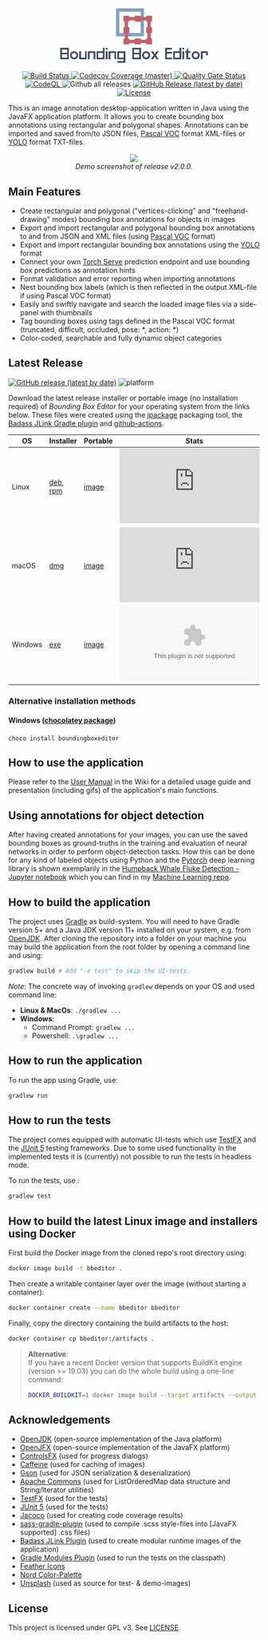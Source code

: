 <p align="center">
  <img src="src/main/resources/icons/app_icon.svg" height= "80" width="80" alt="Bounding Box Editor Icon">
  <br/>
  <img src="demo-media/logo-text.svg" height="30" alt="Bounding Box Editor">
</p>

<p align="center">
  <a href="https://github.com/mfl28/BoundingBoxEditor/actions">
    <img src="https://github.com/mfl28/BoundingBoxEditor/workflows/Build/badge.svg" alt="Build Status">
  </a>
  <a href="https://codecov.io/gh/mfl28/BoundingBoxEditor">
    <img src="https://codecov.io/gh/mfl28/BoundingBoxEditor/branch/master/graph/badge.svg" alt="Codecov Coverage (master)">
  </a>
  <a href="https://sonarcloud.io/dashboard?id=mfl28_BoundingBoxEditor">
    <img src="https://sonarcloud.io/api/project_badges/measure?project=mfl28_BoundingBoxEditor&metric=alert_status" alt="Quality Gate Status">
  </a>
  <a href="https://github.com/mfl28/BoundingBoxEditor/actions/workflows/codeql.yml">
    <img src="https://github.com/mfl28/BoundingBoxEditor/actions/workflows/codeql.yml/badge.svg" alt="CodeQL">
  </a>
  <img src="https://img.shields.io/github/downloads/mfl28/boundingboxeditor/total" alt="Github all releases">
  <a href="https://github.com/mfl28/BoundingBoxEditor/releases/latest">
    <img src="https://img.shields.io/github/v/release/mfl28/BoundingBoxEditor?label=release" alt="GitHub Release (latest by date)">
  </a>
  <a href="LICENSE">
    <img src="https://img.shields.io/badge/license-GPLv3-informational" alt="License">
  </a>
</p>

This is an image annotation desktop-application written in Java using the JavaFX application platform. It allows you to create bounding box annotations using rectangular and polygonal shapes. 
Annotations can be imported and saved from/to JSON files, [Pascal VOC](http://host.robots.ox.ac.uk/pascal/VOC/) format XML-files or [YOLO](https://pjreddie.com/darknet/yolo/) format TXT-files.

<p align="center">
  <img src="demo-media/demo_v2_0_0.png" align="center">
  </br>
  <em>Demo screenshot of release v2.0.0.</em>
</p>

## Main Features
* Create rectangular and polygonal ("vertices-clicking" and "freehand-drawing" modes) bounding box annotations for objects in images
* Export and import  rectangular and polygonal bounding box annotations to and from JSON and XML files (using [Pascal VOC](http://host.robots.ox.ac.uk/pascal/VOC/) format)
* Export and import rectangular bounding box annotations using the [YOLO](https://pjreddie.com/darknet/yolo/) format
* Connect your own [Torch Serve](https://pytorch.org/serve/) prediction endpoint and use bounding box predictions as annotation hints
* Format validation and error reporting when importing annotations
* Nest bounding box labels (which is then reflected in the output XML-file if using Pascal VOC format)
* Easily and swiftly navigate and search the loaded image files via a side-panel with thumbnails
* Tag bounding boxes using tags defined in the Pascal VOC format (truncated, difficult, occluded, pose: *, action: *)
* Color-coded, searchable and fully dynamic object categories

## Latest Release 
[![GitHub release (latest by date)](https://img.shields.io/github/v/release/mfl28/BoundingBoxEditor?label=release&style=for-the-badge)](https://github.com/mfl28/BoundingBoxEditor/releases/latest)
![platform](https://img.shields.io/static/v1.svg?label=Platform&message=Linux%20|%20macOS%20|%20Win%20&style=for-the-badge)

Download the latest release installer or portable image (no installation required) of *Bounding Box Editor* for your operating system from the links below. These files were created using the
[jpackage](https://openjdk.java.net/jeps/343) packaging tool, the [Badass JLink Gradle plugin](https://github.com/beryx/badass-jlink-plugin) and [github-actions](.github/workflows/workflow.yml).

| OS            | Installer                                                                                                                                                                                                                       | Portable | Stats                                                                                                                                                      |
| ------------- |---------------------------------------------------------------------------------------------------------------------------------------------------------------------------------------------------------------------------------| -------- |------------------------------------------------------------------------------------------------------------------------------------------------------------|
| Linux | [deb](https://github.com/mfl28/BoundingBoxEditor/releases/latest/download/boundingboxeditor_2.6.0-1_amd64.deb), [rpm](https://github.com/mfl28/BoundingBoxEditor/releases/latest/download/boundingboxeditor-2.6.0-1.x86_64.rpm) | [image](https://github.com/mfl28/BoundingBoxEditor/releases/latest/download/boundingboxeditor-portable-linux.zip)| ![GitHub release (latest by SemVer and asset)](https://img.shields.io/github/downloads/mfl28/boundingboxeditor/latest/boundingboxeditor_2.6.0-1_amd64.deb) |
| macOS | [dmg](https://github.com/mfl28/BoundingBoxEditor/releases/latest/download/boundingboxeditor-2.6.0.dmg)                                                                                                                          | [image](https://github.com/mfl28/BoundingBoxEditor/releases/latest/download/boundingboxeditor-portable-macos.zip) | ![GitHub release (latest by SemVer and asset)](https://img.shields.io/github/downloads/mfl28/boundingboxeditor/latest/boundingboxeditor-2.6.0.dmg)         |
| Windows | [exe](https://github.com/mfl28/BoundingBoxEditor/releases/latest/download/boundingboxeditor-2.6.0.exe)                                                                                                                          | [image](https://github.com/mfl28/BoundingBoxEditor/releases/latest/download/boundingboxeditor-portable-windows.zip) | ![GitHub release (latest by SemVer and asset)](https://img.shields.io/github/downloads/mfl28/boundingboxeditor/latest/boundingboxeditor-2.6.0.exe)         | 

### Alternative installation methods
#### Windows ([chocolatey package](https://chocolatey.org/packages/boundingboxeditor))
```
choco install boundingboxeditor
```

## How to use the application
Please refer to the [User Manual](https://github.com/mfl28/BoundingBoxEditor/wiki#user-manual) in the Wiki for a detailed usage guide and presentation (including gifs) of the application's main functions.

## Using annotations for object detection
After having created annotations for your images, you can use the saved bounding boxes as ground-truths in the training and evaluation of neural networks in order to perform object-detection tasks. How this can be done for any kind of labeled objects using Python and the [Pytorch](https://pytorch.org/) deep learning library is shown exemplarily in the [Humpback Whale Fluke Detection - Jupyter notebook](https://nbviewer.jupyter.org/github/mfl28/MachineLearning/blob/master/notebooks/Humpback_Whale_Fluke_Detection.ipynb) which you can find in my [Machine Learning repo](https://github.com/mfl28/MachineLearning).

## How to build the application
The project uses [Gradle](https://gradle.org/) as build-system.
You will need to have Gradle version 5+ and a Java JDK version 11+ installed on your system, e.g. from [OpenJDK](https://openjdk.java.net/). 
After cloning the repository into a folder on your machine you may build the application from the root folder by opening a command line and using:
```bash
gradlew build # Add "-x test" to skip the UI-tests.
```
*Note:* The concrete way of invoking `gradlew` depends on your OS and used command line: 
* __Linux & MacOs__: `./gradlew ...`
* __Windows__:
  - Command Prompt: `gradlew ...`
  - Powershell: `.\gradlew ...`

## How to run the application
To run the app using Gradle, use:
```bash
gradlew run
```

## How to run the tests
The project comes equipped with automatic UI-tests which use [TestFX](https://github.com/TestFX/TestFX) and the [JUnit 5](https://junit.org/junit5/) testing frameworks. Due to some used functionality in the implemented tests it is (currently) not possible to run the tests in headless mode.

To run the tests, use :
```bash
gradlew test
```

## How to build the latest Linux image and installers using Docker
First build the Docker image from the cloned repo's root directory using:
```bash
docker image build -t bbeditor .
```
Then create a writable container layer over the image (without starting a container):
```bash
docker container create --name bbeditor bbeditor
```
Finally, copy the directory containing the build artifacts to the host:
```bash
docker container cp bbeditor:/artifacts .
```
> **Alternative**:  
> If you have a recent Docker version that supports BuildKit engine (version >= 19.03) you can do 
> the whole build using a one-line command:
>```bash
> DOCKER_BUILDKIT=1 docker image build --target artifacts --output type=local,dest=. . 
>```

## Acknowledgements
* [OpenJDK](https://openjdk.java.net/) (open-source implementation of the Java platform)
* [OpenJFX](https://openjfx.io/) (open-source implementation of the JavaFX platform)
* [ControlsFX](https://github.com/controlsfx/controlsfx) (used for progress dialogs)
* [Caffeine](https://github.com/ben-manes/caffeine) (used for caching of images)
* [Gson](https://github.com/google/gson) (used for JSON serialization & deserialization)
* [Apache Commons](https://commons.apache.org/) (used for ListOrderedMap data structure and String/Iterator utilities)
* [TestFX](https://github.com/TestFX/TestFX) (used for the tests)
* [JUnit 5](https://junit.org/junit5/) (used for the tests)
* [Jacoco](https://www.jacoco.org/jacoco/) (used for creating code coverage results)
* [sass-gradle-plugin](https://github.com/EtienneMiret/sass-gradle-plugin) (used to compile .scss style-files into [JavaFX supported] .css files)
* [Badass JLink Plugin](https://github.com/beryx/badass-jlink-plugin) (used to create modular runtime images of the application)
* [Gradle Modules Plugin](https://github.com/java9-moduqlarity/gradle-modules-plugin) (used to run the tests on the classpath)
* [Feather Icons](https://feathericons.com/)
* [Nord Color-Palette](https://github.com/arcticicestudio/nord)
* [Unsplash](https://unsplash.com/) (used as source for test- & demo-images)

## License
This project is licensed under GPL v3. See [LICENSE](LICENSE).
